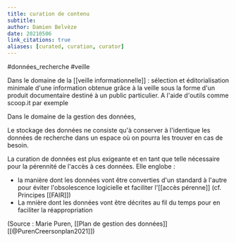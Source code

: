 ```yaml
---
title: curation de contenu
subtitle:
author: Damien Belvèze
date: 20210506
link_citations: true
aliases: [curated, curation, curator]
---
```

#données_recherche #veille

Dans le domaine de la [[veille informationnelle]] : sélection et éditorialisation minimale d'une information obtenue grâce à la veille sous la forme d'un produit documentaire destiné à un public particulier. 
A l'aide d'outils comme scoop.it par exemple

Dans le domaine de la gestion des données, 

Le stockage des données ne consiste qu'à conserver à l'identique les données de recherche dans un espace où on pourra les trouver en cas de besoin. 

La curation de données  est plus exigeante et en tant que telle nécessaire pour la pérennité de l'accès à ces données. Elle englobe : 

- la manière dont les données vont être converties d'un standard à l'autre pour éviter l'obsolescence logicielle et faciliter l'[[accès pérenne]] (cf. Principes [[FAIR]])
- La mnière dont les données vont être décrites au fil du temps pour en faciliter la réappropriation

(Source : Marie Puren, [[Plan de gestion des données]][[@PurenCreersonplan2021]])